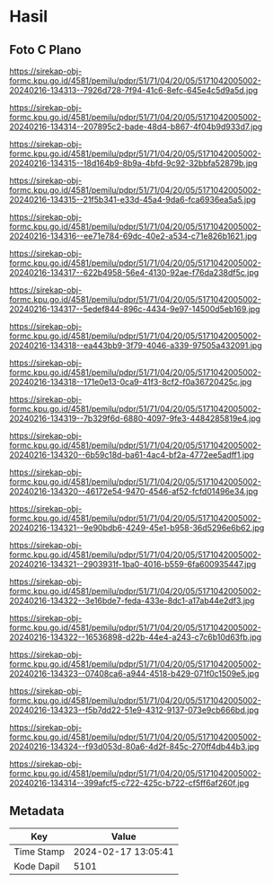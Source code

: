 # Hasil

## Foto C Plano

https://sirekap-obj-formc.kpu.go.id/4581/pemilu/pdpr/51/71/04/20/05/5171042005002-20240216-134313--7926d728-7f94-41c6-8efc-645e4c5d9a5d.jpg

https://sirekap-obj-formc.kpu.go.id/4581/pemilu/pdpr/51/71/04/20/05/5171042005002-20240216-134314--207895c2-bade-48d4-b867-4f04b9d933d7.jpg

https://sirekap-obj-formc.kpu.go.id/4581/pemilu/pdpr/51/71/04/20/05/5171042005002-20240216-134315--18d164b9-8b9a-4bfd-9c92-32bbfa52879b.jpg

https://sirekap-obj-formc.kpu.go.id/4581/pemilu/pdpr/51/71/04/20/05/5171042005002-20240216-134315--21f5b341-e33d-45a4-9da6-fca6936ea5a5.jpg

https://sirekap-obj-formc.kpu.go.id/4581/pemilu/pdpr/51/71/04/20/05/5171042005002-20240216-134316--ee71e784-69dc-40e2-a534-c71e826b1621.jpg

https://sirekap-obj-formc.kpu.go.id/4581/pemilu/pdpr/51/71/04/20/05/5171042005002-20240216-134317--622b4958-56e4-4130-92ae-f76da238df5c.jpg

https://sirekap-obj-formc.kpu.go.id/4581/pemilu/pdpr/51/71/04/20/05/5171042005002-20240216-134317--5edef844-896c-4434-9e97-14500d5eb169.jpg

https://sirekap-obj-formc.kpu.go.id/4581/pemilu/pdpr/51/71/04/20/05/5171042005002-20240216-134318--ea443bb9-3f79-4046-a339-97505a432091.jpg

https://sirekap-obj-formc.kpu.go.id/4581/pemilu/pdpr/51/71/04/20/05/5171042005002-20240216-134318--171e0e13-0ca9-41f3-8cf2-f0a36720425c.jpg

https://sirekap-obj-formc.kpu.go.id/4581/pemilu/pdpr/51/71/04/20/05/5171042005002-20240216-134319--7b329f6d-6880-4097-9fe3-4484285819e4.jpg

https://sirekap-obj-formc.kpu.go.id/4581/pemilu/pdpr/51/71/04/20/05/5171042005002-20240216-134320--6b59c18d-ba61-4ac4-bf2a-4772ee5adff1.jpg

https://sirekap-obj-formc.kpu.go.id/4581/pemilu/pdpr/51/71/04/20/05/5171042005002-20240216-134320--46172e54-9470-4546-af52-fcfd01496e34.jpg

https://sirekap-obj-formc.kpu.go.id/4581/pemilu/pdpr/51/71/04/20/05/5171042005002-20240216-134321--9e90bdb6-4249-45e1-b958-36d5296e6b62.jpg

https://sirekap-obj-formc.kpu.go.id/4581/pemilu/pdpr/51/71/04/20/05/5171042005002-20240216-134321--2903931f-1ba0-4016-b559-6fa600935447.jpg

https://sirekap-obj-formc.kpu.go.id/4581/pemilu/pdpr/51/71/04/20/05/5171042005002-20240216-134322--3e16bde7-feda-433e-8dc1-a17ab44e2df3.jpg

https://sirekap-obj-formc.kpu.go.id/4581/pemilu/pdpr/51/71/04/20/05/5171042005002-20240216-134322--16536898-d22b-44e4-a243-c7c6b10d63fb.jpg

https://sirekap-obj-formc.kpu.go.id/4581/pemilu/pdpr/51/71/04/20/05/5171042005002-20240216-134323--07408ca6-a944-4518-b429-071f0c1509e5.jpg

https://sirekap-obj-formc.kpu.go.id/4581/pemilu/pdpr/51/71/04/20/05/5171042005002-20240216-134323--f5b7dd22-51e9-4312-9137-073e9cb666bd.jpg

https://sirekap-obj-formc.kpu.go.id/4581/pemilu/pdpr/51/71/04/20/05/5171042005002-20240216-134324--f93d053d-80a6-4d2f-845c-270ff4db44b3.jpg

https://sirekap-obj-formc.kpu.go.id/4581/pemilu/pdpr/51/71/04/20/05/5171042005002-20240216-134314--399afcf5-c722-425c-b722-cf5ff6af260f.jpg


## Metadata

| Key        | Value               |
| ---------- | ------------------- |
| Time Stamp | 2024-02-17 13:05:41 |
| Kode Dapil | 5101                |



